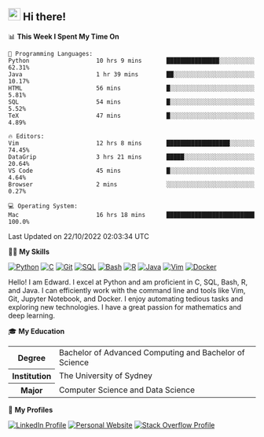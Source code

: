 ## <a href="#"><img src="https://media.giphy.com/media/hvRJCLFzcasrR4ia7z/giphy.gif" width="25px" height="25px"></a> Hi there!

<!--START_SECTION:waka-->
📊 **This Week I Spent My Time On** 

```text
💬 Programming Languages: 
Python                   10 hrs 9 mins       ███████████████░░░░░░░░░░   62.31% 
Java                     1 hr 39 mins        ██░░░░░░░░░░░░░░░░░░░░░░░   10.17% 
HTML                     56 mins             █░░░░░░░░░░░░░░░░░░░░░░░░   5.81% 
SQL                      54 mins             █░░░░░░░░░░░░░░░░░░░░░░░░   5.52% 
TeX                      47 mins             █░░░░░░░░░░░░░░░░░░░░░░░░   4.89%

🔥 Editors: 
Vim                      12 hrs 8 mins       ██████████████████░░░░░░░   74.45% 
DataGrip                 3 hrs 21 mins       █████░░░░░░░░░░░░░░░░░░░░   20.64% 
VS Code                  45 mins             █░░░░░░░░░░░░░░░░░░░░░░░░   4.64% 
Browser                  2 mins              ░░░░░░░░░░░░░░░░░░░░░░░░░   0.27%

💻 Operating System: 
Mac                      16 hrs 18 mins      █████████████████████████   100.0%

```


 Last Updated on 22/10/2022 02:03:34 UTC
<!--END_SECTION:waka-->

💪🏻 **My Skills**

[![Python](https://img.shields.io/badge/-Python-yellow?style=flat-square&logo=Python)](#)
[![C     ](https://img.shields.io/badge/-C-blue?style=flat-square&logo=C)](#)
[![Git   ](https://img.shields.io/badge/-Git-grey?style=flat-square&logo=Git)](#)
[![SQL   ](https://img.shields.io/badge/-SQL-grey?style=flat-square&logo=SQLite)](#)
[![Bash  ](https://img.shields.io/badge/-Bash-grey?style=flat-square&logo=GNU-Bash)](#)
[![R     ](https://img.shields.io/badge/-R-grey?style=flat-square&logo=R)](#)
[![Java  ](https://img.shields.io/badge/-Java-grey?style=flat-square&logo=OpenJDK)](#)
[![Vim   ](https://img.shields.io/badge/-Vim-grey?style=flat-square&logo=Vim)](#)
[![Docker](https://img.shields.io/badge/-Docker-grey?style=flat-square&logo=Docker)](#)

Hello! I am Edward. I excel at Python and am proficient in C, SQL, Bash, R, and
Java. I can efficiently work with the command line and tools like Vim, Git,
Jupyter Notebook, and Docker. I enjoy automating tedious tasks and exploring new
technologies. I have a great passion for mathematics and deep learning.

🎓 **My Education**

<table>
<tr>
    <th>Degree</th>
    <td>Bachelor of Advanced Computing and Bachelor of Science</td>
</tr>
<tr>
    <th>Institution</th>
    <td>The University of Sydney</td>
</tr>
<tr>
    <th>Major</th>
    <td>Computer Science and Data Science</td>
</tr>
</table>

🔗 **My Profiles**

[![LinkedIn Profile](https://img.shields.io/badge/-LinkedIn-blue?style=social&logo=LinkedIn)](https://www.linkedin.com/in/ziao-ji)
[![Personal Website](https://img.shields.io/badge/-Personal%20Website-blue?style=social&logo=Bootstrap)](https://jiziao.works)
[![Stack Overflow Profile](https://img.shields.io/badge/-Stack%20Overflow-blue?style=social&logo=StackOverflow)](https://stackoverflow.com/users/11658924/spearandshield)
